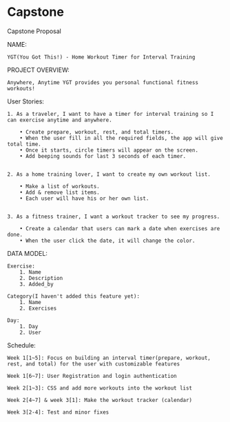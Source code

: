 # Capstone

Capstone Proposal


NAME: 
	
	YGT(You Got This!) - Home Workout Timer for Interval Training



PROJECT OVERVIEW: 
	
	Anywhere, Anytime YGT provides you personal functional fitness workouts!



User Stories:

	1. As a traveler, I want to have a timer for interval training so I can exercise anytime and anywhere.

		• Create prepare, workout, rest, and total timers.
		• When the user fill in all the required fields, the app will give total time.
		• Once it starts, circle timers will appear on the screen.
		• Add beeping sounds for last 3 seconds of each timer.


	2. As a home training lover, I want to create my own workout list. 

		• Make a list of workouts.
		• Add & remove list items.
		• Each user will have his or her own list.


	3. As a fitness trainer, I want a workout tracker to see my progress.

		• Create a calendar that users can mark a date when exercises are done.
		• When the user click the date, it will change the color.


DATA MODEL:  

	Exercise:
		1. Name
		2. Description
		3. Added_by

	Category(I haven't added this feature yet):
		1. Name
		2. Exercises

	Day:
		1. Day
		2. User



Schedule: 

	Week 1[1~5]: Focus on building an interval timer(prepare, workout, rest, and total) for the user with customizable features

	Week 1[6~7]: User Registration and login authentication

	Week 2[1~3]: CSS and add more workouts into the workout list

	Week 2[4~7] & week 3[1]: Make the workout tracker (calendar)
	
	Week 3[2-4]: Test and minor fixes
